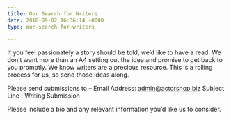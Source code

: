 ```yaml
---
title: Our Search for Writers
date: 2018-09-02 16:36:14 +0000
type: our-search-for-writers

---
```

If you feel passionately a story should be told, we’d like to have a read. We don’t want more than an A4 setting out the idea and promise to get back to you promptly. We know writers are a precious resource. This is a rolling process for us, so send those ideas along.

Please send submissions to –
Email Address:  admin@actorshop.biz
Subject Line : Writing Submission

Please include a bio and any relevant information you’d like us to consider.